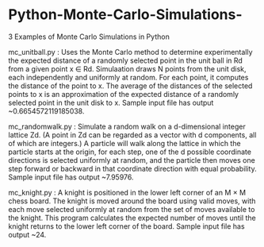 # Python-Monte-Carlo-Simulations-
3 Examples of Monte Carlo Simulations in Python

mc_unitball.py : Uses the Monte Carlo method to determine experimentally the expected distance of a randomly selected point in the unit ball in Rd from a given point x ∈ Rd. Simulaation draws N points from the unit disk, each independently and uniformly at random. For each point, it computes the distance of the point to x. The average of the distances of the selected points to x is an approximation of the expected distance of a randomly selected point in the unit disk to x. Sample input file has output ~0.6654572119185038.

mc_randomwalk.py : Simulate a random walk on a d-dimensional integer lattice Zd. (A point in Zd can be regarded as a vector with d components, all of which are integers.) A particle will walk along the lattice in which the particle starts at the origin, for each step, one of the d possible coordinate directions is selected uniformly at random, and the particle then moves one step forward or backward in that coordinate direction with equal probability. Sample input file has output ~7.95976.

mc_knight.py : A knight is positioned in the lower left corner of an M × M chess board. The knight is moved around the board using valid moves, with each move selected uniformly at random from the set of moves available to the knight. This program calculates the expected number of moves until the knight returns to the lower left corner of the board. Sample input file has output ~24.
